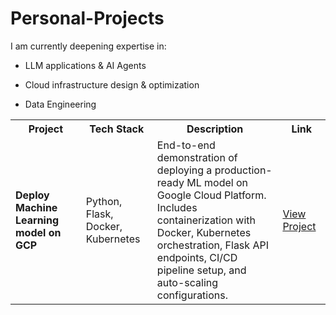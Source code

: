 # Personal-Projects

I am currently deepening expertise in:

- LLM applications & AI Agents

- Cloud infrastructure design & optimization

- Data Engineering

<table>
  <col width="200">
  <col width="150">
  <col width="400">
  <col width="100">
  <tr>
    <th>Project</th>
    <th>Tech Stack</th>
    <th>Description</th>
    <th>Link</th>
  </tr>
  <tr>
    <td><strong>Deploy Machine Learning model on GCP</strong></td>
    <td>Python, Flask, Docker, Kubernetes</td>
    <td>End-to-end demonstration of deploying a production-ready ML model on Google Cloud Platform. Includes containerization with Docker, Kubernetes orchestration, Flask API endpoints, CI/CD pipeline setup, and auto-scaling configurations.</td>
    <td><a href="https://github.com/MNCEDISIMNCWABE/GCP-Deployment-ML-Model-using-Kubernetes-Docker" target="_blank">View Project</a></td>
  </tr>
</table>
